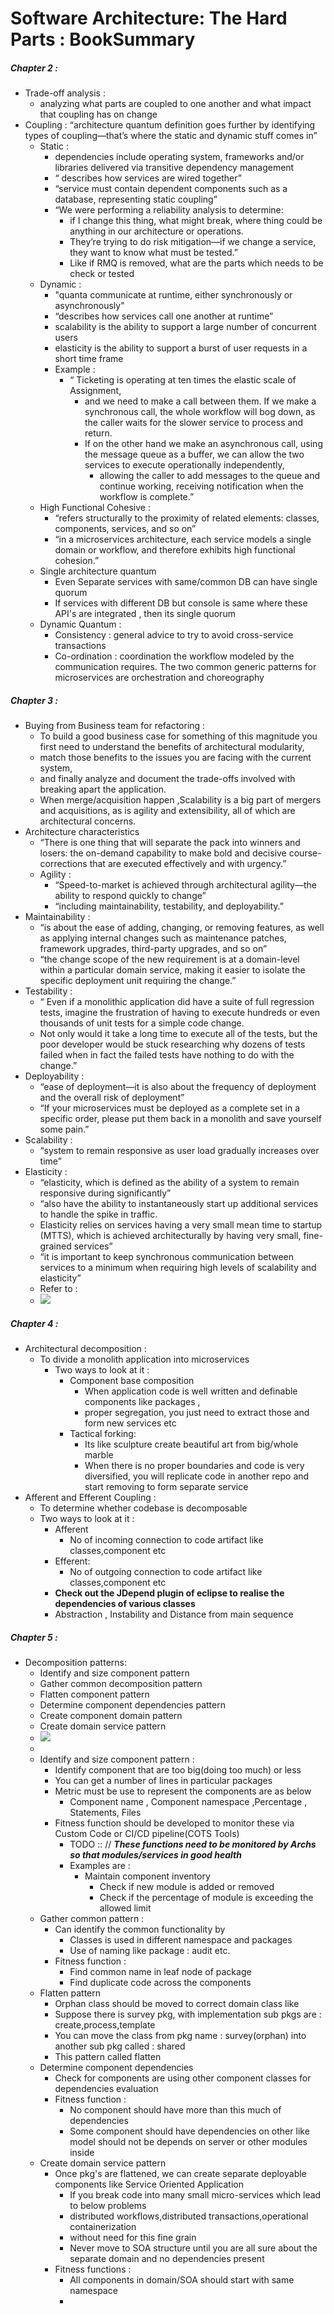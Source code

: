 # Software Architecture: The Hard Parts : BookSummary
 ##### Chapter 2 :
   - Trade-off analysis :
      - analyzing what parts are coupled to one another and what impact that coupling has on change 
   - Coupling : “architecture quantum definition goes further by identifying types of coupling—that’s where the static and dynamic stuff comes in”
     - Static : 
       - dependencies include operating system, frameworks and/or libraries delivered via transitive dependency management
       - “ describes how services are wired together”
       - “service must contain dependent components such as a database, representing static coupling”
       - “We were performing a reliability analysis to determine: 
         - if I change this thing, what might break, where thing could be anything in our architecture or operations. 
         - They’re trying to do risk mitigation—if we change a service, they want to know what must be tested.”
         - Like if RMQ is removed, what are the parts which needs to be check or tested
     - Dynamic : 
       - "quanta communicate at runtime, either synchronously or asynchronously"
       - “describes how services call one another at runtime”
       - scalability is the ability to support a large number of concurrent users
       - elasticity is the ability to support a burst of user requests in a short time frame
       - Example : 
         - “ Ticketing is operating at ten times the elastic scale of Assignment, 
           - and we need to make a call between them. If we make a synchronous call, the whole workflow will bog down, as the caller waits for the slower service to process and return. 
           - If on the other hand we make an asynchronous call, using the message queue as a buffer, we can allow the two services to execute operationally independently, 
             - allowing the caller to add messages to the queue and continue working, receiving notification when the workflow is complete.”
     - High Functional Cohesive : 
       - “refers structurally to the proximity of related elements: classes, components, services, and so on”
       - “in a microservices architecture, each service models a single domain or workflow, and therefore exhibits high functional cohesion.”
     - Single architecture quantum
       - Even Separate services with same/common DB can have single quorum
       - If services with different DB but console is same where these API's are integrated , then its single quorum
     - Dynamic Quantum : 
       - Consistency : general advice to try to avoid cross-service transactions
       - Co-ordination : coordination the workflow modeled by the communication requires. The two common generic patterns for microservices are orchestration and choreography 
##### Chapter 3 :
- Buying from Business team for refactoring :
    - To build a good business case for something of this magnitude you first need to understand the benefits of architectural modularity, 
    - match those benefits to the issues you are facing with the current system,
    - and finally analyze and document the trade-offs involved with breaking apart the application.
    - When merge/acquisition happen ,Scalability is a big part of mergers and acquisitions, as is agility and extensibility, all of which are architectural concerns.
- Architecture characteristics
  - “There is one thing that will separate the pack into winners and losers: the on-demand capability to make bold and decisive course-corrections that are executed effectively and with urgency.”
  - Agility : 
    - “Speed-to-market is achieved through architectural agility—the ability to respond quickly to change”
    - “including maintainability, testability, and deployability.”
- Maintainability : 
  - “is about the ease of adding, changing, or removing features, as well as applying internal changes such as maintenance patches, framework upgrades, third-party upgrades, and so on”
  - “the change scope of the new requirement is at a domain-level within a particular domain service, making it easier to isolate the specific deployment unit requiring the change.”
- Testability :
  - “ Even if a monolithic application did have a suite of full regression tests, imagine the frustration of having to execute hundreds or even thousands of unit tests for a simple code change. 
  - Not only would it take a long time to execute all of the tests, but the poor developer would be stuck researching why dozens of tests failed when in fact the failed tests have nothing to do with the change.”
- Deployability :
  - “ease of deployment—it is also about the frequency of deployment and the overall risk of deployment”
  - “If your microservices must be deployed as a complete set in a specific order, please put them back in a monolith and save yourself some pain.”
- Scalability : 
  - “system to remain responsive as user load gradually increases over time”
- Elasticity : 
  - “elasticity, which is defined as the ability of a system to remain responsive during significantly”
  - “also have the ability to instantaneously start up additional services to handle the spike in traffic. 
  - Elasticity relies on services having a very small mean time to startup (MTTS), which is achieved architecturally by having very small, fine-grained services”
  - “it is important to keep synchronous communication between services to a minimum when requiring high levels of scalability and elasticity”
  - Refer to :
  - ![](Scalability_and_elasticity_improve_with_modularity.png)
##### Chapter 4 :
- Architectural decomposition :
  - To divide a monolith application into microservices
    - Two ways to look at it :
      - Component base composition
        - When application code is well written and definable components like packages ,
        - proper segregation, you just need to extract those and form new services etc
      - Tactical forking: 
        - Its like sculpture create beautiful art from big/whole marble
        - When there is no proper boundaries and code is very diversified, you will replicate code in another repo and start removing to form separate service
- Afferent and Efferent Coupling :
  - To determine whether codebase is decomposable 
  - Two ways to look at it :
    - Afferent
      - No of incoming connection to code artifact like classes,component etc
    - Efferent:
      - No of outgoing connection to code artifact like classes,component etc
    - **Check out the JDepend plugin of eclipse to realise the dependencies of various classes**
    - Abstraction , Instability and Distance from main sequence
##### Chapter 5 :
- Decomposition patterns:
  - Identify and size component pattern
  - Gather common decomposition pattern
  - Flatten component pattern
  - Determine component dependencies pattern
  - Create component domain pattern
  - Create domain service pattern
  - ![](Decomposition_pattern.png)
  - 
  - Identify and size component pattern :
    - Identify component that are too big(doing too much) or less
    - You can get a number of lines in particular packages
    - Metric must be use to represent the components are as below
      - Component name , Component namespace ,Percentage , Statements, Files
    - Fitness function should be developed to monitor these via Custom Code or CI/CD pipeline(COTS Tools)
      - TODO :: // **_These functions need to be monitored by Archs so that modules/services in good health_**
      - Examples are : 
        - Maintain component inventory
          - Check if new module is added or removed
          - Check if the percentage of module is exceeding the allowed limit
  - Gather common pattern :
    - Can identify the common functionality by
      - Classes is used in different namespace and packages
      - Use of naming like package : audit  etc.
    - Fitness function :
      - Find common name in leaf node of package
      - Find duplicate code across the components
  - Flatten pattern
    - Orphan class should be moved to correct domain class like
    - Suppose there is survey pkg, with implementation sub pkgs are : create,process,template
    - You can move the class from pkg name : survey(orphan) into another sub pkg called : shared
    - This pattern called flatten
  - Determine component dependencies 
    - Check for components are using other component classes for dependencies evaluation
    - Fitness function :
      - No component should have more than this much of dependencies 
      - Some component should have dependencies on other like model should not be depends on server or other modules inside
  - Create domain service pattern
    - Once pkg's are flattened, we can create separate deployable components like Service Oriented Application
      - If you break code into many small micro-services which lead to below problems
      - distributed workflows,distributed transactions,operational containerization 
      - without need for this fine grain
      - Never move to SOA structure until you are all sure about the separate domain and no dependencies present
    - Fitness functions :
      - All components in domain/SOA should start with same namespace
      - 